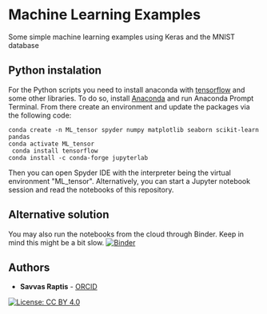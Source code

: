 # Machine Learning Examples

Some simple machine learning examples using Keras and the MNIST database
## Python instalation

For the Python scripts you need to install anaconda with [tensorflow](https://www.tensorflow.org/) and some other libraries. To do so, install [Anaconda](https://docs.anaconda.com/anaconda/install/windows/) and run Anaconda Prompt Terminal. From there create an environment and update the packages via the following code:

 ```concole
 conda create -n ML_tensor spyder numpy matplotlib seaborn scikit-learn pandas
 conda activate ML_tensor
  conda install tensorflow
 conda install -c conda-forge jupyterlab
 ```

Then you can open Spyder IDE with the interpreter being the virtual environment "ML_tensor". Alternatively, you can start a Jupyter notebook session and read the notebooks of this repository.

## Alternative solution

You may also run the notebooks from the cloud through Binder. Keep in mind this might be a bit slow. 
[![Binder](https://mybinder.org/badge_logo.svg)](https://mybinder.org/v2/gh/SavvasRaptis/machine-learning-examples-SR/HEAD)

## Authors

* **Savvas Raptis**  - [ORCID](https://orcid.org/0000-0002-4381-3197)

[![License: CC BY 4.0](https://img.shields.io/badge/License-CC%20BY%204.0-lightgrey.svg)](https://creativecommons.org/licenses/by/4.0/)

